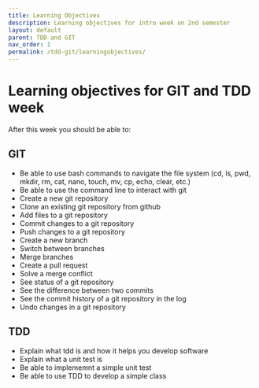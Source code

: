 ```yaml
---
title: Learning Objectives
description: Learning objectives for intro week on 2nd semester
layout: default
parent: TDD and GIT
nav_order: 1
permalink: /tdd-git/learningobjectives/
---
```



# Learning objectives for GIT and TDD week

After this week you should be able to:

## GIT

- Be able to use bash commands to navigate the file system (cd, ls, pwd, mkdir, rm, cat, nano, touch, mv, cp, echo, clear, etc.)
- Be able to use the command line to interact with git
- Create a new git repository
- Clone an existing git repository from github
- Add files to a git repository
- Commit changes to a git repository
- Push changes to a git repository
- Create a new branch
- Switch between branches
- Merge branches
- Create a pull request
- Solve a merge conflict
- See status of a git repository
- See the difference between two commits
- See the commit history of a git repository in the log
- Undo changes in a git repository

## TDD

- Explain what tdd is and how it helps you develop software
- Explain what a unit test is
- Be able to implememnt a simple unit test
- Be able to use TDD to develop a simple class
